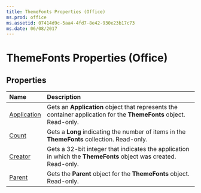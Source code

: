 ```yaml
---
title: ThemeFonts Properties (Office)
ms.prod: office
ms.assetid: 07414d9c-5aa4-4fd7-8e42-930e23b17c73
ms.date: 06/08/2017
---
```



# ThemeFonts Properties (Office)

## Properties



|**Name**|**Description**|
|:-----|:-----|
|[Application](themefonts-application-property-office.md)|Gets an **Application** object that represents the container application for the **ThemeFonts** object. Read-only.|
|[Count](themefonts-count-property-office.md)|Gets a **Long** indicating the number of items in the **ThemeFonts** collection. Read-only.|
|[Creator](themefonts-creator-property-office.md)|Gets a 32-bit integer that indicates the application in which the **ThemeFonts** object was created. Read-only.|
|[Parent](themefonts-parent-property-office.md)|Gets the **Parent** object for the **ThemeFonts** object. Read-only.|


